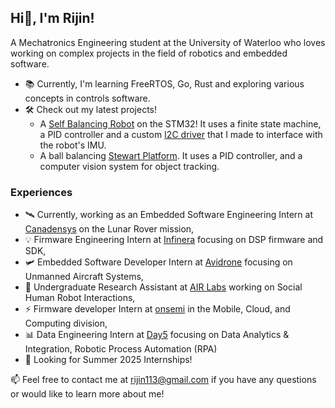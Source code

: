## Hi👋, I'm Rijin!
A Mechatronics Engineering student at the University of Waterloo who loves working on complex projects in the field of robotics and embedded software.

- 📚 Currently, I'm learning FreeRTOS, Go, Rust and exploring various concepts in controls software. 
- 🛠️ Check out my latest projects!
  - A [Self Balancing Robot](https://github.com/rijin113/Self_Balancing_Robot) on the STM32! It uses a finite state machine, a PID controller and a custom [I2C driver](https://github.com/rijin113/MPU6050_I2C_Driver) that I made to interface with the robot's IMU.
  - A ball balancing [Stewart Platform](https://github.com/krish-vijayan/Stewart-Platform). It uses a PID controller, and a computer vision system for object tracking.
 
### Experiences
- 🛰️  Currently, working as an Embedded Software Engineering Intern at [Canadensys](https://www.canadensys.com/) on the Lunar Rover mission,
- 💡  Firmware Engineering Intern at [Infinera](https://www.infinera.com/) focusing on DSP firmware and SDK,
- 🛩️  Embedded Software Developer Intern at [Avidrone](https://avidrone.com/) focusing on Unmanned Aircraft Systems,
- 🤖  Undergraduate Research Assistant at [AIR Labs](https://uwaterloo.ca/active-and-interactive-robotics-lab/) working on Social Human Robot Interactions,
- ⚡  Firmware developer Intern at [onsemi](https://www.onsemi.com/) in the Mobile, Cloud, and Computing division,
- 📊  Data Engineering Intern at [Day5](https://www.day5analytics.com/) focusing on Data Analytics & Integration, Robotic Process Automation (RPA)
- 🌱  Looking for Summer 2025 Internships! 

📫 Feel free to contact me at rijin113@gmail.com if you have any questions or would like to learn more about me!

<!--
- 🔭 I’m currently working on ...
- 🌱 I’m currently learning ROS, 
- 👯 I’m looking to collaborate on ...
- 🤔 I’m looking for help with ...
- 💬 Ask me about ...
- 📫 How to reach me: rijin113@gmail.com
- 😄 Pronouns: ...
- ⚡ Fun fact: ...
-->
